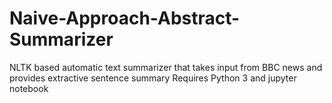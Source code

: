# Naive-Approach-Abstract-Summarizer
NLTK based automatic text summarizer that takes input from BBC news and provides  extractive sentence summary
Requires Python 3 and jupyter notebook
